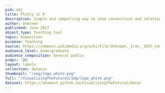 ```yaml
---
pid: obj
title: Plotly in R
description: Simple and compelling way to show connections and relationships within a community of individuals.
author: Unknown
published: June 2017
object_type: Teaching tool
topic: Humanities
purpose: Teaching
source: https://commons.wikimedia.org/wiki/File:Unknown,_Iran,_16th_Century_-_Page_from_the_Shahnama_-_Google_Art_Project.jpg
audience_level: Undergraduate
audience_composition: General public
order: '06'
layout: labels
collection: datavis
thumbnail: "/img/logo_white.png"
full: "/VisualizingTheFuture2/img/logo_white.png"
dataset: https://amawest.github.io/VisualizingTheFuture2/data/
---
```

